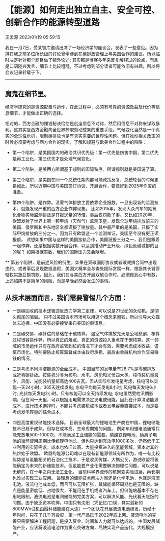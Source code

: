 # 【能源】如何走出独立自主、安全可控、创新合作的能源转型道路

王孟源	2023/01/19 05:59:15

我在一月7日，受某智库邀请出席了一场经济学的座谈会，发表了一些意见。因为排在我之前多位所长级的讨论曾牵涉到在碳排放管理上与美国合作的建议，所以临时决定针对那个题目做了额外论述; 其实都是博客多年来反复解释过的论点，而且是口语随兴发言，细节上比较粗糙，不过考虑到部分读者可能依旧有兴趣，所以将会议记录转载于下。

***

## 魔鬼在细节里。

经济学研究的是资源配置与运作，在此过程中，必须有可靠的资源效益及代价等信息细节，才能做出正确的选择。

相对的，西方金融的赚钱秘诀恰恰是创造信息不对称，然后用信息不对称来谋取暴利。这其实是西方金融向全世界榨取劳动成果的重要手段。气候变化当然是一个真实的全球性危机，限制碳排放也是有真实需要的世界性问题。但在推动相关政策的时候必须要考虑与西方合作的现实，了解和规避与欧美合作过程中的陷阱：

* 第一个陷阱，是美国国内的政治共识优先级：第一优先是伤害中国，第二优先是再工业化，第三优先才是处理气候变化。

* 第二个陷阱，是美西方所谓基于规则的国际秩序，所谓规则就是美国说了算。

* 第三个陷阱，是美国在同一个总统任期内都可能政策反复，总统轮替的时候更是如此。所以近期中国与美国签订协议、开展合作，要做好到2025年作废的准备。

* 第四个陷阱，是作弊。温室气体排放主要依靠企业报数。一旦出现新的监测技术，就能发现严重的西方企业作弊现象。
比如2015年，发现大众汽车的氮氧化合物实际监测排放是其报送量的15倍，事后仅罚款了事。又比如2020年，欧盟发射了世界上第一颗甲烷（天然气）监测卫星，发现全球甲烷排放前三的美国、俄罗斯和中东地区全都谎报了排放量。其中最严重的是美国，只报了实际甲烷排放的三分之一。因为只有欧盟这一个监测举证，美国至今没有更正谎报额。
试想如果中国与这样的美国接轨合作，美国祇报三分之一，我们是跟着一起作弊，还是根据实数开展合作，以达到推动产业升级、绿色低碳减排的目的呢？ 如果根据实数，我们的国际压力又会陡增。

** 第五个陷阱，是前述风险的衍生，如果在双碳国际协议或者碳减排合同中出现违约，或者事后发现数据造假，美国大概率会与查处国际贪腐一样，根据其长臂管辖权实施巨额罚款。因此，我们在与美西方开展双碳合作时，必须做到心中有数，上述陷阱不是简单的风险，而是早晚必然会发生的事情。

## 从技术层面而言，我们需要警惕几个方面：

* 一是碳回收的技术逻辑违反热力学第二定律，可以说是21世纪的永动机，是彻头彻尾的骗局。
只不过美国资本市场可以用这个概念来圈钱，所以引导大众媒体去追捧。中国没有必要接受来自美国的假讯息。

* 二是碳交易、碳补偿的基础在于碳核算。
温室气体排放先天是公地悲剧，核算过程很容易作弊，所以真正的难点、真正的资源投入重点在于碳核算。这一领域的市场运作只有在政府监管到位的情况下才会有效，需要考虑成本收益，谨慎市场化。特别要防止核算监督成本由政府承担、最后由金融机构炒作交易赚钱的情况。

* 三是考虑不同清洁能源的全面成本。
中国目前的发电量有28.7%是零碳排放或近零碳排放。按装机分类为核电、水电、风能和光伏四大类。核电装机量最少，风能、光能装机量都高达400吉瓦。但从实际年发电量考虑，核电可以实现一天24小时、365天连续发电; 水电平均每天发电8小时; 风电每天发电6小时; 光伏每天发电2小时。只有核能可以全天持续发电; 水电虽然受枯汛期影响，但在同一天里，可以根据用电需求决定发电或储能。因此在计算清洁能源成本、进行技术选择时，不能只考虑装机成本或者发电容量直接成本，而是要考虑发电容量的综合成本。

* 四是高度重视储能技术选择。
目前全球最大的锂电池生产商在中国，锂电储能技术已趋于成熟。但存在成本高、生命周期短的问题。
例如车用锂电池通常只能充放电500-1000次，不能满足工业储能的需要。磷酸铁锂电池、钠离子电池的循环使用周期比传统锂电池长，但也只达到充放电1000多次，仍然低于工业利用的实际需求，成本也依旧过高。大量投资进入的氢能领域，资本对其的热炒始于欧盟。
欧盟的能源公司难以在现有新能源领域有所作为，唯一有比较优势是与氢能相关的石油化工技术，于是收买传媒，大搞公关，游说欧盟将氢能确定为未来的新储能技术。但氢能要产业化需要解决物理性问题，可以说是无解的，在十年之内无法工业化。
当前科学界流传的核聚变实验进展，再长期也难以实现工业应用。
最理想的储能技术解决方案还是化学电池，也就是液流电池。液流电池成本低，而且可以无限扩张，其储能循环周期也是无限的。缺点是能量密度低、占地很大，不能用在手机或者汽车上。但储能站基本不存在用地限制，液流电池是电网储能的完美方案，可以解决风能、光伏看天吃饭的问题。由于缺乏资本吹捧，中国只有沈阳（凭记忆/口误，其实最新的800MWh试机由融科储能建在大连）一个团队在开展液流电池研发，历经十年时间，只花了几千万投资，第一代产品已于2022年底上网。液流电池的完善只需要解决工程问题，是投入资金、时间和人力就可以达成的。
中国发展储能产业，应该将液流电池作为重点突破方向，尽快实现产品迭代，大规模投产。
